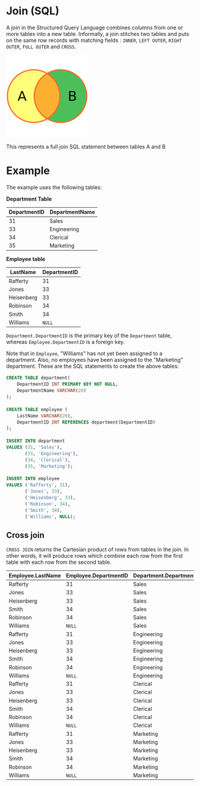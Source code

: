 # Join (SQL)

A join in the Structured Query Language combines columns from one or more tables into a new table. Informally, a join stitches two tables and puts on the same row records with matching fields : `INNER`, `LEFT OUTER`, `RIGHT OUTER`, `FULL OUTER` and `CROSS`.

![This represents a full join SQL statement between tables A and B](Join%20(SQL)%208c03e434243142e0bf488f02d325683f/Square_join.png)

This represents a full join SQL statement between tables A and B

# Example

The example uses the following tables:

**Department Table**

| DepartmentID | DepartmentName |
| --- | --- |
| 31 | Sales |
| 33 | Engineering |
| 34 | Clerical |
| 35 | Marketing |

**Employee table**

| LastName | DepartmentID |
| --- | --- |
| Rafferty | 31 |
| Jones | 33 |
| Heisenberg | 33 |
| Robinson | 34 |
| Smith | 34 |
| Williams | `NULL` |

`Department.DepartmentID` is the primary key of the `Department` table, whereas `Employee.DepartmentID` is a foreign key.

Note that in `Employee`, "Williams" has not yet been assigned to a department. Also, no employees have been assigned to the "Marketing" department.
These are the SQL statements to create the above tables: 

```sql
CREATE TABLE department(
    DepartmentID INT PRIMARY KEY NOT NULL,
    DepartmentName VARCHAR(20)
);

CREATE TABLE employee (
    LastName VARCHAR(20),
    DepartmentID INT REFERENCES department(DepartmentID)
);

INSERT INTO department
VALUES (31, 'Sales'),
       (33, 'Engineering'),
       (34, 'Clerical'),
       (35, 'Marketing');

INSERT INTO employee
VALUES ('Rafferty', 31),
       ('Jones', 33),
       ('Heisenberg', 33),
       ('Robinson', 34),
       ('Smith', 34),
       ('Williams', NULL);
```

## Cross join

`CROSS JOIN` returns the Cartesian product of rows from tables in the join. In other words, it will produce rows which combine each row from the first table with each row from the second table.

| Employee.LastName | Employee.DepartmentID | Department.DepartmentName | Department.DepartmentID |
| --- | --- | --- | --- |
| Rafferty | 31 | Sales | 31 |
| Jones | 33 | Sales | 31 |
| Heisenberg | 33 | Sales | 31 |
| Smith | 34 | Sales | 31 |
| Robinson | 34 | Sales | 31 |
| Williams | `NULL` | Sales | 31 |
| Rafferty | 31 | Engineering | 33 |
| Jones | 33 | Engineering | 33 |
| Heisenberg | 33 | Engineering | 33 |
| Smith | 34 | Engineering | 33 |
| Robinson | 34 | Engineering | 33 |
| Williams | `NULL` | Engineering | 33 |
| Rafferty | 31 | Clerical | 34 |
| Jones | 33 | Clerical | 34 |
| Heisenberg | 33 | Clerical | 34 |
| Smith | 34 | Clerical | 34 |
| Robinson | 34 | Clerical | 34 |
| Williams | `NULL` | Clerical | 34 |
| Rafferty | 31 | Marketing | 35 |
| Jones | 33 | Marketing | 35 |
| Heisenberg | 33 | Marketing | 35 |
| Smith | 34 | Marketing | 35 |
| Robinson | 34 | Marketing | 35 |
| Williams | `NULL` | Marketing | 35 |